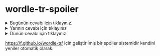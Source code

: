 # wordle-tr-spoiler

<details>
  <summary>Bugünün cevabı için tıklayınız.</summary>
  <br>
    <b> paslı </b>
</details>

<details>
  <summary>Yarının cevabı için tıklayınız</summary>
  <br>
   <b> kadeh </b>
</details>

<details>
  <summary>Dünün cevabı için tıklayınız </summary>
  <br>
  <b> tuhaf </b>
</details>

https://f.github.io/wordle-tr/ için geliştirilmiş bir spoiler sistemidir kendini yeniler otomatik olarak.

